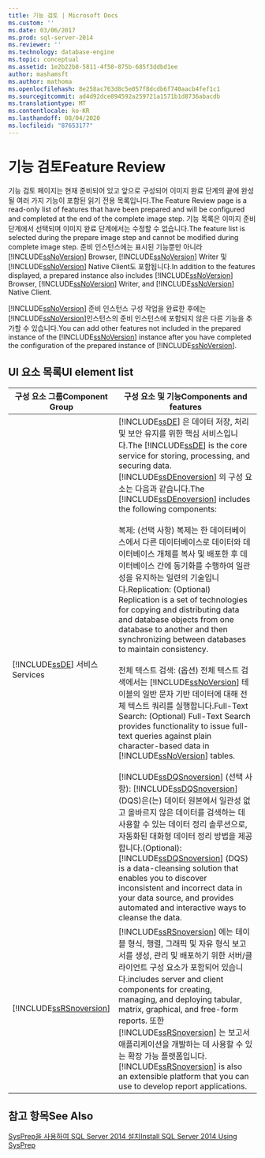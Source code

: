 ```yaml
---
title: 기능 검토 | Microsoft Docs
ms.custom: ''
ms.date: 03/06/2017
ms.prod: sql-server-2014
ms.reviewer: ''
ms.technology: database-engine
ms.topic: conceptual
ms.assetid: 1e2b22b8-5811-4f50-875b-685f3ddbd1ee
author: mashamsft
ms.author: mathoma
ms.openlocfilehash: 8e258ac763d8c5e057f8dcdb6f740aacb4fef1c1
ms.sourcegitcommit: ad4d92dce894592a259721a1571b1d8736abacdb
ms.translationtype: MT
ms.contentlocale: ko-KR
ms.lasthandoff: 08/04/2020
ms.locfileid: "87653177"
---
```

# <a name="feature-review"></a><span data-ttu-id="6e074-102">기능 검토</span><span class="sxs-lookup"><span data-stu-id="6e074-102">Feature Review</span></span>
  <span data-ttu-id="6e074-103">기능 검토 페이지는 현재 준비되어 있고 앞으로 구성되어 이미지 완료 단계의 끝에 완성될 여러 가지 기능이 포함된 읽기 전용 목록입니다.</span><span class="sxs-lookup"><span data-stu-id="6e074-103">The Feature Review page is a read-only list of features that have been prepared and will be configured and completed at the end of the complete image step.</span></span> <span data-ttu-id="6e074-104">기능 목록은 이미지 준비 단계에서 선택되며 이미지 완료 단계에서는 수정할 수 없습니다.</span><span class="sxs-lookup"><span data-stu-id="6e074-104">The feature list is selected during the prepare image step and cannot be modified during complete image step.</span></span> <span data-ttu-id="6e074-105">준비 인스턴스에는 표시된 기능뿐만 아니라 [!INCLUDE[ssNoVersion](../../includes/ssnoversion-md.md)] Browser, [!INCLUDE[ssNoVersion](../../includes/ssnoversion-md.md)] Writer 및 [!INCLUDE[ssNoVersion](../../includes/ssnoversion-md.md)] Native Client도 포함됩니다.</span><span class="sxs-lookup"><span data-stu-id="6e074-105">In addition to the features displayed, a prepared instance also includes [!INCLUDE[ssNoVersion](../../includes/ssnoversion-md.md)] Browser, [!INCLUDE[ssNoVersion](../../includes/ssnoversion-md.md)] Writer, and [!INCLUDE[ssNoVersion](../../includes/ssnoversion-md.md)] Native Client.</span></span>  
  
 <span data-ttu-id="6e074-106">[!INCLUDE[ssNoVersion](../../includes/ssnoversion-md.md)] 준비 인스턴스 구성 작업을 완료한 후에는 [!INCLUDE[ssNoVersion](../../includes/ssnoversion-md.md)]인스턴스의 준비 인스턴스에 포함되지 않은 다른 기능을 추가할 수 있습니다.</span><span class="sxs-lookup"><span data-stu-id="6e074-106">You can add other features not included in the prepared instance of the [!INCLUDE[ssNoVersion](../../includes/ssnoversion-md.md)] instance after you have completed the configuration of the prepared instance of [!INCLUDE[ssNoVersion](../../includes/ssnoversion-md.md)].</span></span>  
  
## <a name="ui-element-list"></a><span data-ttu-id="6e074-107">UI 요소 목록</span><span class="sxs-lookup"><span data-stu-id="6e074-107">UI element list</span></span>  
  
|<span data-ttu-id="6e074-108">구성 요소 그룹</span><span class="sxs-lookup"><span data-stu-id="6e074-108">Component Group</span></span>|<span data-ttu-id="6e074-109">구성 요소 및 기능</span><span class="sxs-lookup"><span data-stu-id="6e074-109">Components and features</span></span>|  
|---------------------|-----------------------------|  
|[!INCLUDE[ssDE](../../includes/ssde-md.md)] <span data-ttu-id="6e074-110">서비스</span><span class="sxs-lookup"><span data-stu-id="6e074-110">Services</span></span>|<span data-ttu-id="6e074-111">[!INCLUDE[ssDE](../../includes/ssde-md.md)] 은 데이터 저장, 처리 및 보안 유지를 위한 핵심 서비스입니다.</span><span class="sxs-lookup"><span data-stu-id="6e074-111">The [!INCLUDE[ssDE](../../includes/ssde-md.md)] is the core service for storing, processing, and securing data.</span></span> <span data-ttu-id="6e074-112">[!INCLUDE[ssDEnoversion](../../includes/ssdenoversion-md.md)] 의 구성 요소는 다음과 같습니다.</span><span class="sxs-lookup"><span data-stu-id="6e074-112">The [!INCLUDE[ssDEnoversion](../../includes/ssdenoversion-md.md)] includes the following components:</span></span><br /><br /> <span data-ttu-id="6e074-113">복제: (선택 사항) 복제는 한 데이터베이스에서 다른 데이터베이스로 데이터와 데이터베이스 개체를 복사 및 배포한 후 데이터베이스 간에 동기화를 수행하여 일관성을 유지하는 일련의 기술입니다.</span><span class="sxs-lookup"><span data-stu-id="6e074-113">Replication: (Optional) Replication is a set of technologies for copying and distributing data and database objects from one database to another and then synchronizing between databases to maintain consistency.</span></span><br /><br /> <span data-ttu-id="6e074-114">전체 텍스트 검색: (옵션) 전체 텍스트 검색에서는 [!INCLUDE[ssNoVersion](../../includes/ssnoversion-md.md)] 테이블의 일반 문자 기반 데이터에 대해 전체 텍스트 쿼리를 실행합니다.</span><span class="sxs-lookup"><span data-stu-id="6e074-114">Full-Text Search: (Optional) Full-Text Search provides functionality to issue full-text queries against plain character-based data in [!INCLUDE[ssNoVersion](../../includes/ssnoversion-md.md)] tables.</span></span><br /><br /> [!INCLUDE[ssDQSnoversion](../../includes/ssdqsnoversion-md.md)] <span data-ttu-id="6e074-115">(선택 사항): [!INCLUDE[ssDQSnoversion](../../includes/ssdqsnoversion-md.md)](DQS)은(는) 데이터 원본에서 일관성 없고 올바르지 않은 데이터를 검색하는 데 사용할 수 있는 데이터 정리 솔루션으로, 자동화된 대화형 데이터 정리 방법을 제공합니다.</span><span class="sxs-lookup"><span data-stu-id="6e074-115">(Optional): [!INCLUDE[ssDQSnoversion](../../includes/ssdqsnoversion-md.md)] (DQS) is a data-cleansing solution that enables you to discover inconsistent and incorrect data in your data source, and provides automated and interactive ways to cleanse the data.</span></span>|  
|[!INCLUDE[ssRSnoversion](../../includes/ssrsnoversion-md.md)]|[!INCLUDE[ssRSnoversion](../../includes/ssrsnoversion-md.md)] <span data-ttu-id="6e074-116">에는 테이블 형식, 행렬, 그래픽 및 자유 형식 보고서를 생성, 관리 및 배포하기 위한 서버/클라이언트 구성 요소가 포함되어 있습니다.</span><span class="sxs-lookup"><span data-stu-id="6e074-116">includes server and client components for creating, managing, and deploying tabular, matrix, graphical, and free-form reports.</span></span> <span data-ttu-id="6e074-117">또한[!INCLUDE[ssRSnoversion](../../includes/ssrsnoversion-md.md)] 는 보고서 애플리케이션을 개발하는 데 사용할 수 있는 확장 가능 플랫폼입니다.</span><span class="sxs-lookup"><span data-stu-id="6e074-117">[!INCLUDE[ssRSnoversion](../../includes/ssrsnoversion-md.md)] is also an extensible platform that you can use to develop report applications.</span></span>|  
  
## <a name="see-also"></a><span data-ttu-id="6e074-118">참고 항목</span><span class="sxs-lookup"><span data-stu-id="6e074-118">See Also</span></span>  
 [<span data-ttu-id="6e074-119">SysPrep을 사용하여 SQL Server 2014 설치</span><span class="sxs-lookup"><span data-stu-id="6e074-119">Install SQL Server 2014 Using SysPrep</span></span>](../../database-engine/install-windows/install-sql-server-using-sysprep.md)  
  
  
